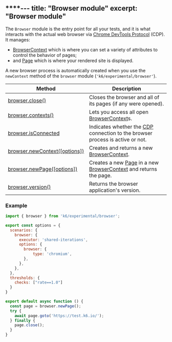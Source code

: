 ****---
title: "Browser module"
excerpt: "Browser module"
---

The `Browser` module is the entry point for all your tests, and it is what interacts with the actual web browser via [Chrome DevTools Protocol](https://chromedevtools.github.io/devtools-protocol/) (CDP). It manages:
- [BrowserContext](/javascript-api/k6-experimental/browser/browsercontext/) which is where you can set a variety of attributes to control the behavior of pages;
- and [Page](/javascript-api/k6-experimental/browser/page/) which is where your rendered site is displayed.

A new browser process is automatically created when you use the `newContext` method of the `browser` module (`'k6/experimental/browser'`).

| Method                                                                                    | Description                                                                                                                                           |
|-------------------------------------------------------------------------------------------|-------------------------------------------------------------------------------------------------------------------------------------------------------|
| [browser.close()](/javascript-api/k6-experimental/browser/browser-module/close)                              | Closes the browser and all of its pages (if any were opened).                                                                                         |
| [browser.contexts()](/javascript-api/k6-experimental/browser/browser-module/contexts)                        | Lets you access all open [BrowserContext](/javascript-api/k6-experimental/browser/browsercontext/)s.                                                        |
| [browser.isConnected](/javascript-api/k6-experimental/browser/browser-module/isconnected) <BWIPT id="453"/>  | Indicates whether the [CDP](https://chromedevtools.github.io/devtools-protocol/) connection to the browser process is active or not.                  |
| [browser.newContext([options])](/javascript-api/k6-experimental/browser/browser-module/newcontext/) <BWIPT id="455"/> | Creates and returns a new [BrowserContext](/javascript-api/k6-experimental/browser/browsercontext/).                                                             |
| [browser.newPage([options])](/javascript-api/k6-experimental/browser/browser-module/newpage)  <BWIPT id="455"/>       | Creates a new [Page](/javascript-api/k6-experimental/browser/page/) in a new [BrowserContext](/javascript-api/k6-experimental/browser/browsercontext/) and returns the page. |
| [browser.version()](/javascript-api/k6-experimental/browser/browser-module/version/)                          | Returns the browser application's version.                                                                                                            |

### Example

<CodeGroup labels={[]}>

```javascript
import { browser } from 'k6/experimental/browser';

export const options = {
  scenarios: {
    browser: {
      executor: 'shared-iterations',
      options: {
        browser: {
            type: 'chromium',
        },
      },
    },
  },
  thresholds: {
    checks: ["rate==1.0"]
  }
}

export default async function () {
  const page = browser.newPage();
  try {
    await page.goto('https://test.k6.io/');
  } finally {
    page.close();
  }
}
```

</CodeGroup>
